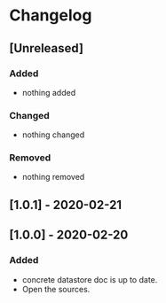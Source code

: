 # Changelog

## [Unreleased]

### Added

- nothing added

### Changed

- nothing changed

### Removed

- nothing removed

## [1.0.1] - 2020-02-21

## [1.0.0] - 2020-02-20

### Added

- concrete datastore doc is up to date.
- Open the sources.
